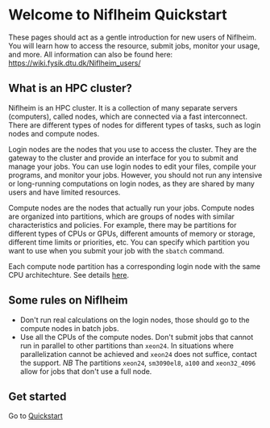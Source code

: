 # Welcome to Niflheim Quickstart

These pages should act as a gentle introduction for new users of Niflheim. You will learn how to access the resource, submit jobs, monitor your usage, and more. All information can also be found here: <https://wiki.fysik.dtu.dk/Niflheim_users/>

## What is an HPC cluster?

Niflheim is an HPC cluster. It is a collection of many separate servers (computers), called nodes, which are connected via a fast interconnect. There are different types of nodes for different types of tasks, such as login nodes and compute nodes.

Login nodes are the nodes that you use to access the cluster. They are the gateway to the cluster and provide an interface for you to submit and manage your jobs. You can use login nodes to edit your files, compile your programs, and monitor your jobs. However, you should not run any intensive or long-running computations on login nodes, as they are shared by many users and have limited resources.

Compute nodes are the nodes that actually run your jobs. Compute nodes are organized into partitions, which are groups of nodes with similar characteristics and policies. For example, there may be partitions for different types of CPUs or GPUs, different amounts of memory or storage, different time limits or priorities, etc. You can specify which partition you want to use when you submit your job with the `sbatch` command.

Each compute node partition has a corresponding login node with the same CPU architechture. See details [here](https://wiki.fysik.dtu.dk/Niflheim_users/Niflheim_Getting_Started/#login-to-niflheim).

## Some rules on Niflheim

- Don't run real calculations on the login nodes, those should go to the compute nodes in batch jobs.
- Use all the CPUs of the compute nodes. Don't submit jobs that cannot run in parallel to other partitions than `xeon24`. In situations where parallelization cannot be achieved and `xeon24` does not suffice, contact the support. *NB* The partitions `xeon24`, `sm3090el8`, `a100` and `xeon32_4096` allow for jobs that don't use a full node.

## Get started

Go to [Quickstart](quickstart.md)
